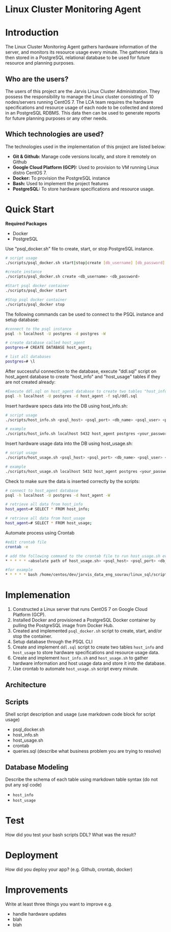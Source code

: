 # Linux Cluster Monitoring Agent
# Introduction
The Linux Cluster Monitoring Agent gathers hardware information of the server, and monitors its resource usage every minute. The gathered data is then stored in a PostgreSQL relational database to be used for future resource and planning purposes.

## Who are the users?
The users of this project are the Jarvis Linux Cluster Administration. They possess the responsibility to manage the Linux cluster consisting of 10 nodes/servers running CentOS 7. The LCA team requires the hardware specifications and resource usage of each node to be collected and stored in an PostgreSQL RDBMS. This data then can be used to generate reports for future planning purposes or any other needs.

## Which technologies are used?
The technologies used in the implementation of this project are listed below:
* **Git & Github:** Manage code versions locally, and store it remotely on Github
* **Google Cloud Platform (GCP):** Used to provision to VM running Linux distro CentOS 7.
* **Docker:** To provision the PostgreSQL instance
* **Bash:** Used to implement the project features
* **PostgreSQL:** To store hardware specifications and resource usage.



# Quick Start
**Required Packages**
* Docker
* PostgreSQL 

Use "psql_docker.sh" file to create, start, or stop PostgreSQL instance.
```bash
# script usage
./scripts/psql_docker.sh start|stop|create [db_username] [db_password]

#create instance
./scripts/psql_docker.sh create <db_username> <db_password>

#Start psql docker container
./scripts/psql_docker start

#Stop psql docker container
./scripts/psql_docker stop
```

The following commands can be used to connect to the PSQL instance and setup database:
```bash
#connect to the psql instance
psql -h localhost -U postgres -d postgres -W

# create database called host_agent
postgres=# CREATE DATABASE host_agent;

# list all databases
postgres=# \l
```

After successful connection to the database, execute "ddl.sql" script on host_agent database to create "host_info" and "host_usage" tables if they are not created already:
```bash
#Execute ddl.sql on host_agent database to create two tables "host_info" and "host_usage"
psql -h localhost -U postgres -d host_agent -f sql/ddl.sql
```
Insert hardware specs data into the DB using host_info.sh:
```bash
# script usage
./scripts/host_info.sh <psql_host> <psql_port> <db_name> <psql_user> <psql_password>

# example
./scripts/host_info.sh localhost 5432 host_agent postgres <your_password>
```
Insert hardware usage data into the DB using host_usage.sh:
```bash
# script usage
./scripts/host_usage.sh <psql_host> <psql_port> <db_name> <psql_user> <psql_password>

# example
./scripts/host_usage.sh localhost 5432 host_agent postgres <your_password>
```
Check to make sure the data is inserted correctly by the scripts:
```bash
# connect to host_agent database
psql -h localhost -U postgres -d host_agent -W

# retrieve all data from host_info
host_agent=# SELECT * FROM host_info;

# retrieve all data from host_usage
host_agent=# SELECT * FROM host_usage;
```
Automate process using Crontab
```bash
#edit crontab file
crontab -e

# add the following command to the crontab file to run host_usage.sh every minute
* * * * * <absolute path of host_usage.sh> <psql_host> <psql_port> <db_name> <psql_user> <psql_password> > [log directory]

#for example
* * * * * bash /home/centos/dev/jarvis_data_eng_sourav/linux_sql/scripts/host_usage.sh localhost 5432 host_agent postgres password > /tmp/host_usage.log
```

# Implemenation
1. Constructed a Linux server that runs CentOS 7 on Google Cloud Platform (GCP).
2. Installed Docker and provisioned a PostgreSQL Docker container by pulling the PostgreSQL image from Docker Hub.
3. Created and implemented ```psql_docker.sh``` script to create, start, and/or stop the container.
4. Setup database through the PSQL CLI
5. Create and implement ```ddl.sql``` script to create two tables ```host_info``` and ```host_usage``` to store hardware specifications and resource usage data.
6. Create and implement ```host_info.sh``` and ```host_usage.sh``` to gather hardware information and host usage data and store it into the database.
7. Use crontab to automate ```host_usage.sh``` script every minute.
## Architecture

## Scripts
Shell script description and usage (use markdown code block for script usage)
- psql_docker.sh
- host_info.sh
- host_usage.sh
- crontab
- queries.sql (describe what business problem you are trying to resolve)

## Database Modeling
Describe the schema of each table using markdown table syntax (do not put any sql code)
- `host_info`
- `host_usage`

# Test
How did you test your bash scripts DDL? What was the result?

# Deployment
How did you deploy your app? (e.g. Github, crontab, docker)

# Improvements
Write at least three things you want to improve
e.g.
- handle hardware updates
- blah
- blah
